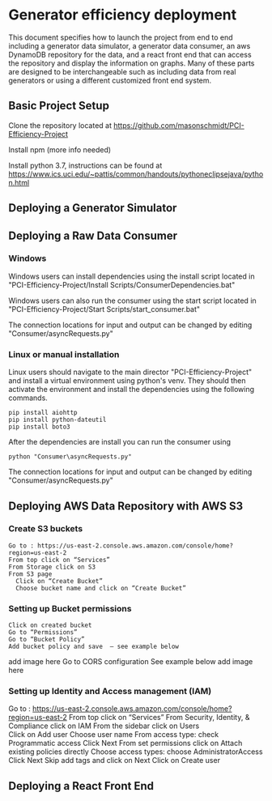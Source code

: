 # Generator efficiency deployment
This document specifies how to launch the project from end to end including a
generator data simulator, a generator data consumer, an aws DynamoDB repository
for the data, and a react front end that can access the repository and display
the information on graphs. Many of these parts are designed to be
interchangeable such as including data from real generators or using a different
customized front end system.

## Basic Project Setup
Clone the repository located at
https://github.com/masonschmidt/PCI-Efficiency-Project  

Install npm (more info needed)  

Install python 3.7, instructions can be found at
https://www.ics.uci.edu/~pattis/common/handouts/pythoneclipsejava/python.html  

## Deploying a Generator Simulator

## Deploying a Raw Data Consumer  

### Windows  
Windows users can install dependencies using the install script located in
"PCI-Efficiency-Project/Install Scripts/ConsumerDependencies.bat"  

Windows users can also run the consumer using the start script located in
"PCI-Efficiency-Project/Start Scripts/start_consumer.bat"  

The connection locations for input and output can be changed by editing
"Consumer/asyncRequests.py"

### Linux or manual installation
Linux users should navigate to the main director "PCI-Efficiency-Project" and
install a virtual environment using python's venv. They should then activate the
environment and install the dependencies using the following commands.  
```
pip install aiohttp
pip install python-dateutil
pip install boto3
```   

After the dependencies are install you can run the consumer using
```
python "Consumer\asyncRequests.py"
```  

The connection locations for input and output can be changed by editing
"Consumer/asyncRequests.py"

###  

## Deploying AWS Data Repository with AWS S3
### Create S3 buckets 
	Go to : https://us-east-2.console.aws.amazon.com/console/home?region=us-east-2
	From top click on “Services”
	From Storage click on S3 
	From S3 page
	  Click on “Create Bucket”
	  Choose bucket name and click on “Create Bucket”
### Setting up Bucket permissions 
	Click on created bucket 
	Go to “Permissions”
	Go to “Bucket Policy”
	Add bucket policy and save  – see example below 
add image here
	Go to CORS configuration 
	See example below 
add image here 
### Setting up Identity and Access management (IAM)
  Go to : https://us-east-2.console.aws.amazon.com/console/home?region=us-east-2
  From top click on “Services”
  From Security, Identity, & Compliance click on IAM
  From the sidebar click on Users  
  Click on Add user 
  Choose user name 
  From access type: check Programmatic access
  Click Next 
  From set permissions click on Attach existing policies directly
  Choose access types: choose AdministratorAccess 
  Click Next 
  Skip add tags and click on Next
  Click on Create user 

## Deploying a React Front End
